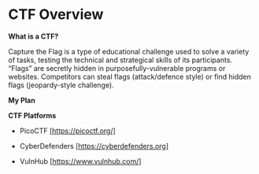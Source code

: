 # CTF Overview
**What is a CTF?**

Capture the Flag is a type of educational challenge used to solve a variety of tasks, testing the technical and strategical skills of its participants. “Flags” are secretly hidden in purposefully-vulnerable programs or websites. Competitors can steal flags (attack/defence style) or find hidden flags (jeopardy-style challenge). 

**My Plan**

**CTF Platforms**

- PicoCTF [https://picoctf.org/]
- CyberDefenders [https://cyberdefenders.org]

- VulnHub [https://www.vulnhub.com/]
